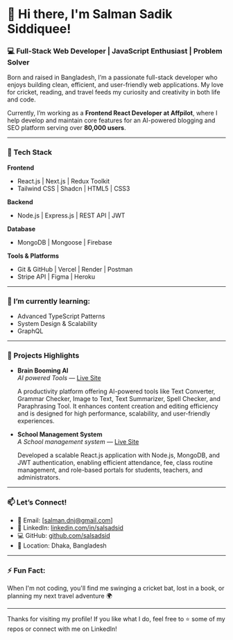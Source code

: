 # 👋 Hi there, I'm Salman Sadik Siddiquee!

### 💻 Full-Stack Web Developer | JavaScript Enthusiast | Problem Solver

Born and raised in Bangladesh, I’m a passionate full-stack developer who enjoys building clean, efficient, and user-friendly web applications. My love for cricket, reading, and travel feeds my curiosity and creativity in both life and code.

Currently, I’m working as a **Frontend React Developer at Affpilot**, where I help develop and maintain core features for an AI-powered blogging and SEO platform serving over **80,000 users**.

---

### 🔧 Tech Stack

**Frontend**
- React.js | Next.js | Redux Toolkit
- Tailwind CSS | Shadcn | HTML5 | CSS3

**Backend**
- Node.js | Express.js | REST API | JWT

**Database**
- MongoDB | Mongoose | Firebase

**Tools & Platforms**
- Git & GitHub | Vercel | Render | Postman
- Stripe API | Figma | Heroku

---

### 🌱 I’m currently learning:
- Advanced TypeScript Patterns
- System Design & Scalability
- GraphQL

---

### 🚀 Projects Highlights

- **Brain Booming AI**  
  *AI powered Tools* — [Live Site](https://brainboomingai.vercel.app/)
  
   A productivity platform offering AI-powered tools like Text Converter, Grammar Checker, Image
 to Text, Text Summarizer, Spell Checker, and Paraphrasing Tool. It enhances content creation and editing
 efficiency and is designed for high performance, scalability, and user-friendly experiences.

- **School Management System**  
  *A School management system* — [Live Site](https://school-management-frontend-olive.vercel.app/)
  
  Developed a scalable React.js application with Node.js, MongoDB, and JWT
 authentication, enabling efficient attendance, fee, class routine management, and role-based portals for students,
 teachers, and administrators.
---

### 📫 Let’s Connect!

- 📧 Email: [salman.dnj@gmail.com]  
- 💼 LinkedIn: [linkedin.com/in/salsadsid](https://linkedin.com/in/salsadsid)  
- 💻 GitHub: [github.com/salsadsid](https://github.com/salsadsid)  
- 📍 Location: Dhaka, Bangladesh  

---

### ⚡ Fun Fact:
When I'm not coding, you'll find me swinging a cricket bat, lost in a book, or planning my next travel adventure 🌍

---

Thanks for visiting my profile! If you like what I do, feel free to ⭐ some of my repos or connect with me on LinkedIn!
